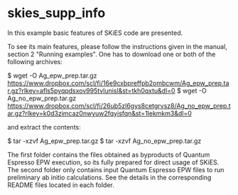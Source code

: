 # skies_supp_info

In this example basic features of SKiES code are presented.

To see its main features, please follow the instructions given
in the manual, section 2 "Running examples". One has to download
one or both of the following archives:

$ wget -O Ag_epw_prep.tar.gz https://www.dropbox.com/scl/fi/16e9cxbpreffpb2ombcwm/Ag_epw_prep.tar.gz?rlkey=afls5pyqpdsxov995tvlunisl&st=tkh0qxtu&dl=0
$ wget -O Ag_no_epw_prep.tar.gz https://www.dropbox.com/scl/fi/26ub5zl6gys8cetgrvsz8/Ag_no_epw_prep.tar.gz?rlkey=k0d3zimcaz0nwyuw2fqyisfqn&st=1lekmkm3&dl=0

and extract the contents:

$ tar -xzvf Ag_epw_prep.tar.gz
$ tar -xzvf Ag_no_epw_prep.tar.gz

The first folder contains the files obtained as byproducts of
Quantum Espresso EPW execution, so its fully prepared for
direct usage of SKiES. The second folder only contains input
Quantum Espresso EPW files to run preliminary ab initio calculations.
See the details in the corresponding README files located in each folder.
